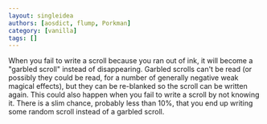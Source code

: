 ```yaml
---
layout: singleidea
authors: [aosdict, flump, Porkman]
category: [vanilla]
tags: []
---
```

When you fail to write a scroll because you ran out of ink, it will become a "garbled scroll" instead of disappearing. Garbled scrolls can't be read (or possibly they could be read, for a number of generally negative weak magical effects), but they can be re-blanked so the scroll can be written again. This could also happen when you fail to write a scroll by not knowing it. There is a slim chance, probably less than 10%, that you end up writing some random scroll instead of a garbled scroll.
